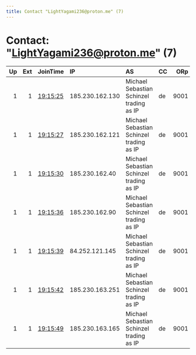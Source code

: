 ```yaml
---
title: Contact "LightYagami236@proton.me" (7)
---
```


# Contact: "LightYagami236@proton.me" (7)

|   Up |   Ext | JoinTime                                                                                              | IP              | AS                                       | CC   |   ORp |   Dirp | OS    | Version   | Nickname    |   eFamMembers |
|-----:|------:|:------------------------------------------------------------------------------------------------------|:----------------|:-----------------------------------------|:-----|------:|-------:|:------|:----------|:------------|--------------:|
|    1 |     1 | [19:15:25](https://nusenu.github.io/OrNetStats/w/relay/D8FF13EEFD33AE253186AAC9D2D30CF1180969E6.html) | 185.230.162.130 | Michael Sebastian Schinzel trading as IP | de   |  9001 |      0 | Linux | 0.4.7.13  | LightYagami |             8 |
|    1 |     1 | [19:15:27](https://nusenu.github.io/OrNetStats/w/relay/FA3C52BECFF387C9E7533CA43B424B06E42CC24E.html) | 185.230.162.121 | Michael Sebastian Schinzel trading as IP | de   |  9001 |      0 | Linux | 0.4.7.13  | LightYagami |             8 |
|    1 |     1 | [19:15:30](https://nusenu.github.io/OrNetStats/w/relay/25DB76E8C6151B72D020A1A0184E548970076A03.html) | 185.230.162.40  | Michael Sebastian Schinzel trading as IP | de   |  9001 |      0 | Linux | 0.4.7.13  | LightYagami |             8 |
|    1 |     1 | [19:15:36](https://nusenu.github.io/OrNetStats/w/relay/33D18FA97AAD2EE2F43D162E0FF2B4A99371B6BD.html) | 185.230.162.90  | Michael Sebastian Schinzel trading as IP | de   |  9001 |      0 | Linux | 0.4.7.13  | LightYagami |             8 |
|    1 |     1 | [19:15:39](https://nusenu.github.io/OrNetStats/w/relay/4C9514270DF5C6F27B52971094B76CD87ABC37AD.html) | 84.252.121.145  | Michael Sebastian Schinzel trading as IP | de   |  9001 |      0 | Linux | 0.4.7.13  | LightYagami |             8 |
|    1 |     1 | [19:15:42](https://nusenu.github.io/OrNetStats/w/relay/FAD5503170B3B39395CD0FCC4C6A499C7950926F.html) | 185.230.163.251 | Michael Sebastian Schinzel trading as IP | de   |  9001 |      0 | Linux | 0.4.7.13  | LightYagami |             8 |
|    1 |     1 | [19:15:49](https://nusenu.github.io/OrNetStats/w/relay/B4D26A7CC9D072BFADD84097D8D67BCCEA951904.html) | 185.230.163.165 | Michael Sebastian Schinzel trading as IP | de   |  9001 |      0 | Linux | 0.4.7.13  | LightYagami |             8 |
